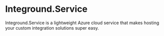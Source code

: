 # Integround.Service
Integround.Service is a lightweight Azure cloud service that makes hosting your custom integration solutions super easy.
